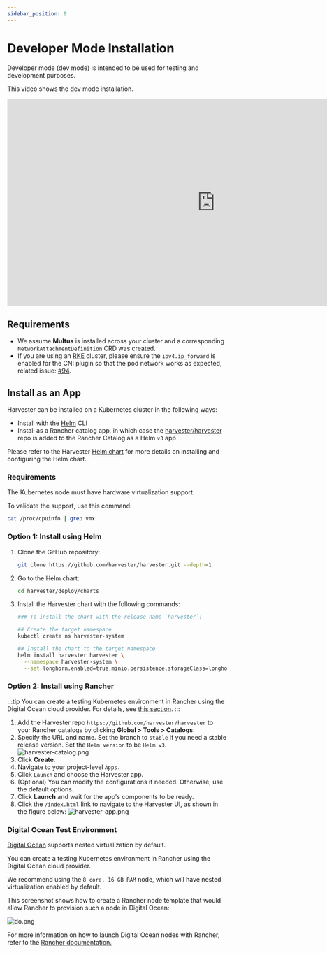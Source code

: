 ```yaml
---
sidebar_position: 9
---
```


# Developer Mode Installation

Developer mode (dev mode) is intended to be used for testing and development purposes.

This video shows the dev mode installation.

<iframe width="950" height="475" src="https://www.youtube.com/embed/TG0GaAD_6J4" title="YouTube video player" frameborder="0" allow="accelerometer; autoplay; clipboard-write; encrypted-media; gyroscope; picture-in-picture" allowfullscreen></iframe>

## Requirements

- We assume **Multus** is installed across your cluster and a corresponding `NetworkAttachmentDefinition` CRD was created.
- If you are using an [RKE](https://rancher.com/docs/rke/latest/en/) cluster, please ensure the `ipv4.ip_forward` is enabled for the CNI plugin so that the pod network works as expected, related issue: [#94](https://github.com/harvester/harvester/issues/94).

## Install as an App

Harvester can be installed on a Kubernetes cluster in the following ways:

- Install with the [Helm](https://helm.sh/) CLI
- Install as a Rancher catalog app, in which case the [harvester/harvester](https://github.com/harvester/harvester) repo is added to the Rancher Catalog as a Helm `v3` app

Please refer to the Harvester [Helm chart](../deploy/charts/harvester) for more details on installing and configuring the Helm chart.

### Requirements

The Kubernetes node must have hardware virtualization support.

To validate the support, use this command:

```bash
cat /proc/cpuinfo | grep vmx
```

### Option 1: Install using Helm

1. Clone the GitHub repository:

   ```bash
   git clone https://github.com/harvester/harvester.git --depth=1
   ```

1. Go to the Helm chart:

   ```bash
   cd harvester/deploy/charts
   ```

1. Install the Harvester chart with the following commands:

   ```bash
   ### To install the chart with the release name `harvester`:

   ## Create the target namespace
   kubectl create ns harvester-system

   ## Install the chart to the target namespace
   helm install harvester harvester \
     --namespace harvester-system \
     --set longhorn.enabled=true,minio.persistence.storageClass=longhorn
   ```

### Option 2: Install using Rancher

:::tip
You can create a testing Kubernetes environment in Rancher using the Digital Ocean cloud provider. For details, see [this section](#digital-ocean-test-environment).
:::

1. Add the Harvester repo `https://github.com/harvester/harvester` to your Rancher catalogs by clicking **Global > Tools > Catalogs**.
1. Specify the URL and name. Set the branch to `stable` if you need a stable release version. Set the `Helm version` to be `Helm v3`.
   ![harvester-catalog.png](/img/harvester-catalog.png)
1. Click **Create**.
1. Navigate to your project-level `Apps.`
1. Click `Launch` and choose the Harvester app.
1. (Optional) You can modify the configurations if needed. Otherwise, use the default options.
1. Click **Launch** and wait for the app's components to be ready.
1. Click the `/index.html` link to navigate to the Harvester UI, as shown in the figure below:
   ![harvester-app.png](/img/harvester-app.png)

### Digital Ocean Test Environment

[Digital Ocean](https://www.digitalocean.com/) supports nested virtualization by default.

You can create a testing Kubernetes environment in Rancher using the Digital Ocean cloud provider.

We recommend using the `8 core, 16 GB RAM` node, which will have nested virtualization enabled by default.

This screenshot shows how to create a Rancher node template that would allow Rancher to provision such a node in Digital Ocean:

![do.png](/img/do.png)

For more information on how to launch Digital Ocean nodes with Rancher, refer to the [Rancher documentation.](https://rancher.com/docs/rancher/v2.x/en/cluster-provisioning/rke-clusters/node-pools/digital-ocean/)
